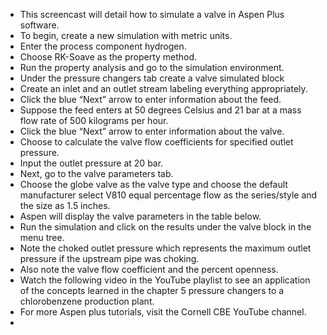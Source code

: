 - This screencast will detail how to simulate a valve in Aspen Plus software.
- To begin, create a new simulation with metric units.
- Enter the process component hydrogen.
- Choose RK-Soave as the property method.
- Run the property analysis and go to the simulation environment.
- Under the pressure changers tab create a valve simulated block
- Create an inlet and an outlet stream labeling everything appropriately.
- Click the blue “Next” arrow to enter information about the feed.
- Suppose the feed enters at 50 degrees Celsius and 21 bar at a mass flow rate of 500 kilograms per hour.
- Click the blue “Next” arrow to enter information about the valve.
- Choose to calculate the valve flow coefficients for specified outlet pressure.
- Input the outlet pressure at 20 bar.
- Next, go to the valve parameters tab.
- Choose the globe valve as the valve type and choose the default manufacturer select V810 equal percentage flow as the series/style and the size as 1.5 inches.
- Aspen will display the valve parameters in the table below.
- Run the simulation and click on the results under the valve block in the menu tree.
- Note the choked outlet pressure which represents the maximum outlet pressure if the upstream pipe was choking.
- Also note the valve flow coefficient and the percent openness.
- Watch the following video in the YouTube playlist to see an application of the concepts learned in the chapter 5 pressure changers to a chlorobenzene production plant.
- For more Aspen plus tutorials, visit the Cornell CBE YouTube channel.
- 